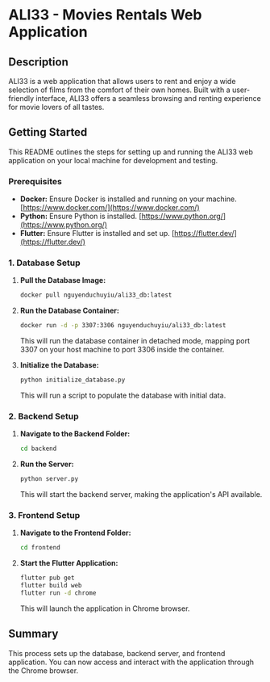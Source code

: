 # ALI33 - Movies Rentals Web Application

## Description

ALI33 is a web application that allows users to rent and enjoy a wide selection of films from the comfort of their own homes. Built with a user-friendly interface, ALI33 offers a seamless browsing and renting experience for movie lovers of all tastes.

## Getting Started

This README outlines the steps for setting up and running the ALI33 web application on your local machine for development and testing.

### Prerequisites

* **Docker:** Ensure Docker is installed and running on your machine. [https://www.docker.com/](https://www.docker.com/)
* **Python:** Ensure Python is installed. [https://www.python.org/](https://www.python.org/)
* **Flutter:** Ensure Flutter is installed and set up. [https://flutter.dev/](https://flutter.dev/)

### 1. Database Setup

1.  **Pull the Database Image:**
    ```bash
    docker pull nguyenduchuyiu/ali33_db:latest
    ```

2.  **Run the Database Container:**
    ```bash
    docker run -d -p 3307:3306 nguyenduchuyiu/ali33_db:latest
    ```
    This will run the database container in detached mode, mapping port 3307 on your host machine to port 3306 inside the container.

3.  **Initialize the Database:**
    ```bash
    python initialize_database.py
    ```
    This will run a script to populate the database with initial data.

### 2. Backend Setup

1.  **Navigate to the Backend Folder:**
    ```bash
    cd backend
    ```

2.  **Run the Server:**
    ```bash
    python server.py
    ```
    This will start the backend server, making the application's API available.

### 3. Frontend Setup

1.  **Navigate to the Frontend Folder:**
    ```bash
    cd frontend
    ```

2.  **Start the Flutter Application:**
    ```bash
    flutter pub get
    flutter build web
    flutter run -d chrome
    ```
    This will launch the application in Chrome browser.

## Summary

This process sets up the database, backend server, and frontend application. You can now access and interact with the application through the Chrome browser.
